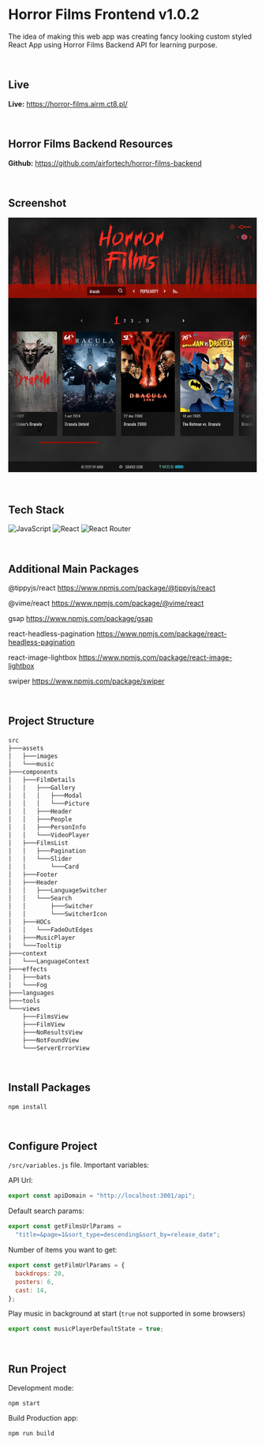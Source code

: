 # Horror Films Frontend v1.0.2

The idea of making this web app was creating fancy looking custom styled React App using Horror Films Backend API for learning purpose.

<br>

## Live

**Live:** https://horror-films.airm.ct8.pl/

<br>

## Horror Films Backend Resources

**Github:** https://github.com/airfortech/horror-films-backend


<br>

## Screenshot

![Preview](/res/opera_7CVCGUQRug.png)

<br>

## Tech Stack

![JavaScript](https://img.shields.io/badge/javascript-%23323330.svg?style=for-the-badge&logo=javascript&logoColor=%23F7DF1E)
![React](https://img.shields.io/badge/react-%2320232a.svg?style=for-the-badge&logo=react&logoColor=%2361DAFB)
![React Router](https://img.shields.io/badge/React_Router-CA4245?style=for-the-badge&logo=react-router&logoColor=white)

<br>

## Additional Main Packages

@tippyjs/react
https://www.npmjs.com/package/@tippyjs/react

@vime/react
https://www.npmjs.com/package/@vime/react

gsap
https://www.npmjs.com/package/gsap

react-headless-pagination
https://www.npmjs.com/package/react-headless-pagination

react-image-lightbox
https://www.npmjs.com/package/react-image-lightbox

swiper
https://www.npmjs.com/package/swiper

<br>

## Project Structure
    src
    ├───assets
    │   ├───images
    │   └───music
    ├───components
    │   ├───FilmDetails
    │   │   ├───Gallery
    │   │   │   ├───Modal
    │   │   │   └───Picture
    │   │   ├───Header
    │   │   ├───People
    │   │   ├───PersonInfo
    │   │   └───VideoPlayer
    │   ├───FilmsList
    │   │   ├───Pagination
    │   │   └───Slider
    │   │       └───Card
    │   ├───Footer
    │   ├───Header
    │   │   ├───LanguageSwitcher
    │   │   └───Search
    │   │       ├───Switcher
    │   │       └───SwitcherIcon
    │   ├───HOCs
    │   │   └───FadeOutEdges
    │   ├───MusicPlayer
    │   └───Tooltip
    ├───context
    │   └───LanguageContext
    ├───effects
    │   ├───bats
    │   └───Fog
    ├───languages
    ├───tools
    └───views
        ├───FilmsView
        ├───FilmView
        ├───NoResultsView
        ├───NotFoundView
        └───ServerErrorView

<br>

## Install Packages

    npm install

<br>

## Configure Project

`/src/variables.js` file. Important variables:

API Url:
```js
export const apiDomain = "http://localhost:3001/api";
```

Default search params:
```js
export const getFilmsUrlParams =
  "title=&page=1&sort_type=descending&sort_by=release_date";
```

Number of items you want to get:
```js
export const getFilmUrlParams = {
  backdrops: 20,
  posters: 6,
  cast: 14,
};
```

Play music in background at start (`true` not supported in some browsers)
```js
export const musicPlayerDefaultState = true;
```

<br>

## Run Project

Development mode:

    npm start

Build Production app:

    npm run build
